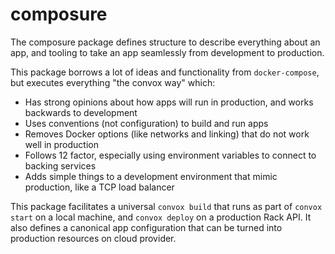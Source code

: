 # composure

The composure package defines structure to describe everything about an app, and tooling to take an app seamlessly from development to production.

This package borrows a lot of ideas and functionality from `docker-compose`, but executes everything "the convox way" which:

* Has strong opinions about how apps will run in production, and works backwards to development
* Uses conventions (not configuration) to build and run apps
* Removes Docker options (like networks and linking) that do not work well in production
* Follows 12 factor, especially using environment variables to connect to backing services
* Adds simple things to a development environment that mimic production, like a TCP load balancer

This package facilitates a universal `convox build` that runs as part of `convox start` on a local machine, and `convox deploy` on a production Rack API. It also defines a canonical app configuration that can be turned into production resources on cloud provider.